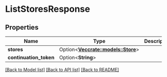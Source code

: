 # ListStoresResponse

## Properties

Name | Type | Description | Notes
------------ | ------------- | ------------- | -------------
**stores** | Option<[**Vec<crate::models::Store>**](Store.md)> |  | [optional]
**continuation_token** | Option<**String**> |  | [optional]

[[Back to Model list]](../README.md#documentation-for-models) [[Back to API list]](../README.md#documentation-for-api-endpoints) [[Back to README]](../README.md)



